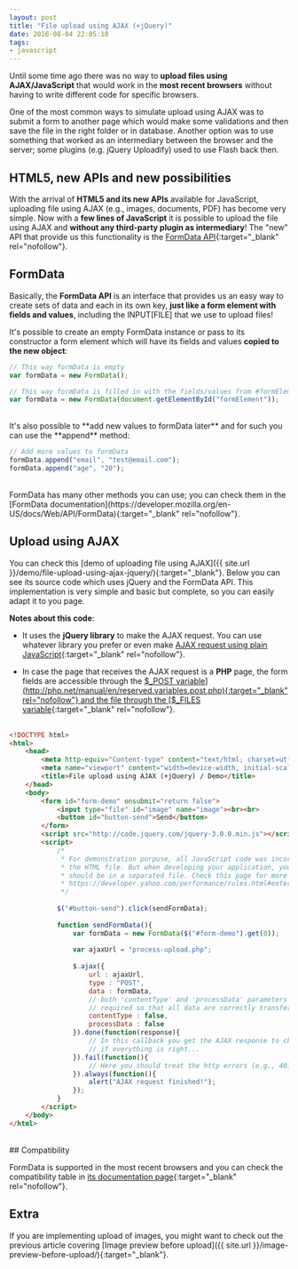 ```yaml
---
layout: post
title: "File upload using AJAX (+jQuery)"
date: 2016-08-04 22:05:18
tags:
- javascript
---
```


Until some time ago there was no way to **upload files using AJAX/JavaScript** that would work in the **most recent browsers** without having to write different code for specific browsers.

One of the most common ways to simulate upload using AJAX was to submit a form to another page which would make some validations and then save the file in the right folder or in database. Another option was to use something that worked as an intermediary between the browser and the server; some plugins (e.g. jQuery Uploadify) used to use Flash back then.

## HTML5, new APIs and new possibilities

With the arrival of **HTML5 and its new APIs** available for JavaScript, uploading file using AJAX (e.g., images, documents, PDF) has become very simple. Now with a **few lines of JavaScript** it is possible to upload the file using AJAX and **without any third-party plugin as intermediary**! The "new" API that provide us this functionality is the [FormData API](https://developer.mozilla.org/en-US/docs/Web/API/FormData){:target="_blank" rel="nofollow"}.

## FormData

Basically, the **FormData API** is an interface that provides us an easy way to create sets of data and each in its own key, **just like a form element with fields and values**, including the INPUT[FILE] that we use to upload files!

It's possible to create an empty FormData instance or pass to its constructor a form element which will have its fields and values **copied to the new object**:

```javascript
// This way formData is empty
var formData = new FormData();

// This way formData is filled in with the fields/values from #formElement
var formData = new FormData(document.getElementById("formElement"));
```

<br>
It's also possible to **add new values to formData later** and for such you can use the **append** method:

```javascript
// Add more values to formData
formData.append("email", "test@email.com");
formData.append("age", "20");
```

<br>
FormData has many other methods you can use; you can check them in the [FormData documentation](https://developer.mozilla.org/en-US/docs/Web/API/FormData){:target="_blank" rel="nofollow"}.

## Upload using AJAX

You can check this [demo of uploading file using AJAX]({{ site.url }}/demo/file-upload-using-ajax-jquery/){:target="_blank"}. Below you can see its source code which uses jQuery and the FormData API. This implementation is very simple and basic but complete, so you can easily adapt it to you page.

**Notes about this code**:

* It uses the **jQuery library** to make the AJAX request. You can use whatever library you prefer or even make [AJAX request using plain JavaScript](http://www.quirksmode.org/js/xmlhttp.html){:target="_blank" rel="nofollow"}.

* In case the page that receives the AJAX request is a **PHP** page, the form fields are accessible through the [$_POST variable](http://php.net/manual/en/reserved.variables.post.php){:target="_blank" rel="nofollow"} and the file through the [$_FILES variable](http://php.net/manual/en/reserved.variables.files.php){:target="_blank" rel="nofollow"}.
<br><br>

```html
<!DOCTYPE html>
<html>
	<head>
		<meta http-equiv="Content-type" content="text/html; charset=utf-8">
		<meta name="viewport" content="width=device-width, initial-scale=1">
		<title>File upload using AJAX (+jQuery) / Demo</title>
	</head>
	<body>
		<form id="form-demo" onsubmit="return false">
			<input type="file" id="image" name="image"><br><br>
			<button id="button-send">Send</button>
		</form>
		<script src="http://code.jquery.com/jquery-3.0.0.min.js"></script>
		<script>
			/*
			 * For demonstration porpuse, all JavaScript code was incorporated in
			 * the HTML file. But when developing your application, your JavaScript code
			 * should be in a separated file. Check this page for more information:
			 * https://developer.yahoo.com/performance/rules.html#external
			 */
			
			$("#button-send").click(sendFormData);
			
			function sendFormData(){
				var formData = new FormData($("#form-demo").get(0));
				
				var ajaxUrl = "process-upload.php";
				
				$.ajax({
					url : ajaxUrl,
					type : "POST",
					data : formData,
					// both 'contentType' and 'processData' parameters are
					// required so that all data are correctly transferred
					contentType : false,
					processData : false
				}).done(function(response){
					// In this callback you get the AJAX response to check
					// if everything is right...
				}).fail(function(){
					// Here you should treat the http errors (e.g., 403, 404)
				}).always(function(){
					alert("AJAX request finished!");
				});
			}
		</script>
	</body>
</html>
```

<br>
## Compatibility

FormData is supported in the most recent browsers and you can check the compatibility table in [its documentation page](https://developer.mozilla.org/en-US/docs/Web/API/FormData){:target="_blank" rel="nofollow"}.

## Extra

If you are implementing upload of images, you might want to check out the previous article covering [Image preview before upload]({{ site.url }}/image-preview-before-upload/){:target="_blank"}.